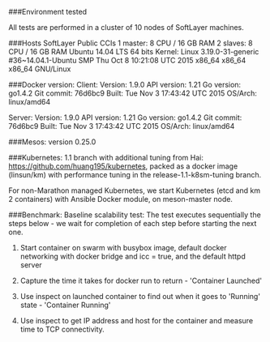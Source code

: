 ###Environment tested

All tests are performed in a cluster of 10 nodes of SoftLayer machines.

###Hosts
SoftLayer Public CCIs
1 master: 8 CPU / 16 GB RAM
2 slaves: 8 CPU / 16 GB RAM
Ubuntu 14.04 LTS 64 bits
Kernel: Linux 3.19.0-31-generic #36~14.04.1-Ubuntu SMP Thu Oct 8 10:21:08 UTC 2015 x86_64 x86_64 x86_64 GNU/Linux

###Docker version:
Client:
 Version:      1.9.0
 API version:  1.21
 Go version:   go1.4.2
 Git commit:   76d6bc9
 Built:        Tue Nov  3 17:43:42 UTC 2015
 OS/Arch:      linux/amd64

Server:
 Version:      1.9.0
 API version:  1.21
 Go version:   go1.4.2
 Git commit:   76d6bc9
 Built:        Tue Nov  3 17:43:42 UTC 2015
 OS/Arch:      linux/amd64

###Mesos:
version 0.25.0

###Kubernetes:
1.1 branch with additional tuning from Hai: https://github.com/huang195/kubernetes, packed as a docker image (linsun/km) with performance tuning in the release-1.1-k8sm-tuning branch.

For non-Marathon managed Kubernetes, we start Kubernetes (etcd and km 2 containers) with Ansible Docker module, on meson-master node.


###Benchmark:
Baseline scalability test:
The test executes sequentially the steps below - we wait for completion of each step before starting the next one.

1. Start container on swarm with busybox image, default docker networking with docker bridge and icc = true, and the default httpd server

2. Capture the time it takes for docker run to return - 'Container Launched'

3. Use inspect on launched container to find out when it goes to 'Running' state - 'Container Running' 

4. Use inspect to get IP address and host for the container and measure time to TCP connectivity.


